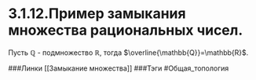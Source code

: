 # 3.1.12.Пример замыкания множества рациональных чисел.
Пусть $\mathbb{Q}$ - подмножество $\mathbb{R}$, тогда $\overline{\mathbb{Q}}=\mathbb{R}$.

###Линки [[Замыкание множества]]
###Тэги 
 #Общая_топология